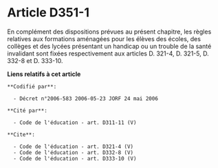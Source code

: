 # Article D351-1

En complément des dispositions prévues au présent chapitre, les règles relatives aux formations aménagées pour les élèves des
écoles, des collèges et des lycées présentant un handicap ou un trouble de la santé invalidant sont fixées respectivement aux
articles D. 321-4, D. 321-5, D. 332-8 et D. 333-10.

**Liens relatifs à cet article**

	**Codifié par**:

	  - Décret n°2006-583 2006-05-23 JORF 24 mai 2006

	**Cité par**:

	  - Code de l'éducation - art. D311-11 (V)

	**Cite**:

	  - Code de l'éducation - art. D321-4 (V)
	  - Code de l'éducation - art. D332-8 (V)
	  - Code de l'éducation - art. D333-10 (V)
